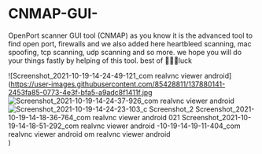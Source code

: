 # CNMAP-GUI-
OpenPort scanner GUI tool (CNMAP)
as you know it is the advanced tool to find open port, firewalls and we also added here 
heartbleed scanning, mac spoofing, tcp scanning, udp scanning and so more.
we hope you will do your things fastly by helping of this tool. 
best of 🤘🤘🤘luck

![Screenshot_2021-10-19-14-24-49-121_com realvnc viewer android](https://user-images.githubusercontent.com/85428811/137880141-2453fa85-0773-4e3f-bfa5-a9adc8f1411f.jpg
![Screenshot_2021-10-19-14-24-37-926_com realvnc viewer android](https://user-images.githubusercontent.com/85428811/137880174-e1f96031-2419-4ed9-936d-0c6c1c3c8c0a.jpg)
![Screenshot_2021-10-19-14-24-23-103_c
![Screenshot_2
![Screenshot_2021-10-19-14-18-36-764_com realvnc viewer android](https://user-images.githubusercontent.com/85428811/137880232-53cd00c2-34b7-4d0a-bc96-0b78e87cc92a.jpg)
021
![Screenshot_2021-10-19-14-18-51-292_com realvnc viewer android](https://user-images.githubusercontent.com/85428811/137880213-d77f4cfa-84c2-444b-ba39-90016bcc08b4.jpg)
-10-19-14-19-11-404_com realvnc viewer android](https://user-images.githubusercontent.com/85428811/137880200-b1b3df26-4d77-492c-a65e-6f7f6ad9e6f5.jpg)
om realvnc viewer android](https://user-images.githubusercontent.com/85428811/137880181-49407ce8-4080-45f9-bd6a-e513896bafaf.jpg)
)
